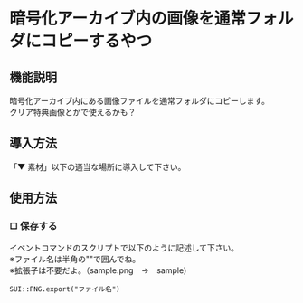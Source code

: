 # 暗号化アーカイブ内の画像を通常フォルダにコピーするやつ

## 機能説明
暗号化アーカイブ内にある画像ファイルを通常フォルダにコピーします。  
クリア特典画像とかで使えるかも？

## 導入方法
「▼ 素材」以下の適当な場所に導入して下さい。

## 使用方法
### □ 保存する
イベントコマンドのスクリプトで以下のように記述して下さい。  
※ファイル名は半角の""で囲んでね。  
※拡張子は不要だよ。（sample.png　→　sample)
~~~
SUI::PNG.export("ファイル名")
~~~
